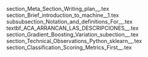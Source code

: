 section_Meta_Section_Writing_plan__.tex
section_Brief_introduction_to_machine__1.tex
subsubsection_Notation_and_definitions_For__.tex
textbf_ACA_ARRANCAN_LAS_DESCRIPCIONES__.tex
section_Gradient_Boosting_Variation_subection__.tex
section_Technical_Observations_Python_sklearn__.tex
section_Classification_Scoring_Metrics_First__.tex
